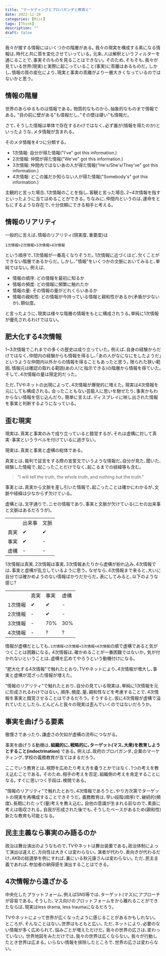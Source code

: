 ```yaml
---
title: "マーケティングとプロパガンダと教育と"
date: 2022-11-28
categories: [Misc]
tags: [Think]
description: ""
draft: false
---
```

我々が接する情報にはいくつかの階層がある｡
我々の現実を構成する素になる情報は､時代と共に質を変化させていっている｡
元来､人は解釈というフィルターを通じることで､事実そのものを見ることはできない｡
そのため､そもそも､我々が見ている世界(現実)と実際に起こっていること(事実)に乖離はあるものだ｡
しかし､情報の質の変化により､現実と事実の乖離がより一層大きくなっているのではないかと思う｡


## 情報の階層
世界のあらゆるものは情報である｡
物質的なものから､抽象的なものまで情報である｡
"目の前に壁がある"も情報だし､"その壁は硬い"も情報だ｡

さて､そうした情報は単体で存在するわけではなく､必ず誰が(情報を得たのか)といったような､メタ情報が含まれる｡

そのメタ情報を4つに分類する｡

- 1次情報: 自分が得た情報("I've" got this information.)
- 2次情報: 仲間が得た情報("We've" got this information.)
- 3次情報: 仲間内ではないあの人が得た情報("He's/She's/They've" got this information.)
- 4次情報: どこの誰だか知らない人が得た情報("Somebody's" got this information.)

主観的と言った場合､1次情報のことを指し､客観と言った場合､2~4次情報を指すといったように当てはめることができる｡
ちなみに､仲間内というのは､運命をともにするような存在で､十分信頼にできる相手と考える｡

## 情報のリアリティ
一般的に言えば､情報のリアリティ(現実度､重要度)は
```
1次情報>2次情報>3次情報>4次情報
```

という順序で､1次情報が一番高くなりそうだ｡
1次情報に近づくほど､欠くことができない階層であるからだ｡
しかし､"情報"をいくつかの文脈においてみると､単純ではない｡
例えば､
- 情報の順序: どの情報を最初に知るか
- 情報の頻度: どの情報に頻繁に触れたか
- 情報の量: その情報の量がどれくらいあるか
- 情報の親和性: どの情報が今持っている情報と親和性があるか(矛盾が少ないか)､類似度｡

と言ったように､現実は様々な階層の情報をもとに構成されうる｡単純に1次情報が優先されるわけではない｡


## 肥大化する4次情報
1~3次情報でこれまでの多くの歴史は成り立っていた｡
例えば､自身の経験からだけではなく､仲間内の経験からも情報を得るし､｢あの人がなになにをしたようだ｣というような仲間内以外からの情報を得ることもあったと思う｡
限られた狭い範囲､情報元は確認の取れる範囲(あの人!と指示できる)の階層から情報を得ていた｡
そして､4次情報の量は限定的だった｡

ただ､TVやネットの出現によって､4次情報が爆発的に増えた｡
現実は4次情報を元にしても構成される｡
会ったこともない芸能人に思いを馳せたり､事実かもわからない情報を信じ込んだり｡
簡単に言えば､ディスプレイに映し出された情報を事実と判断するようになっている｡


## 歪む現実
現実は､真実と事実のみで成り立っていると錯覚するが､それは虚構に対して真実･事実というラベルを付けているに過ぎない｡

現実は､真実と事実と虚構の総体である｡


真実とは､裁判で証言をする際の宣誓文でいうような情報だ｡自分が見た､聞いた､経験した情報で､起こったことだけでなく､起こるまでの経緯等も含む｡
> "I will tell the truth, the whole truth, and nothing but the truth."

事実とは､真実から文脈を差し引いた情報で､起こったことは確かにわかるが､文脈や経緯は少なからず欠けている｡

虚構とは､文字通りで､ニセの情報であり､事実と文脈が欠けている(ニセの出来事と文脈はあるだろうが)｡

|      |        |      |
| ---  | ---    | ---  |
|      | 出来事 | 文脈 |
| 真実 | ✔      | ✔    |
| 事実 | ✔      | -    |
| 虚構 | -      | -    |



1次情報は真実､2次情報は事実､3次情報あたりから虚構が紛れ込み､4次情報では､事実と虚構が乱立しているように思う｡
なぜなら､4次情報まで来ると､大いに自分では確かめようのない情報ばかりだからだ｡
表にしてみると､以下のような感じ?

|         |      |      |      |
| ---     | ---  | ---  | ---  |
|         | 真実 | 事実 | 虚構 |
| 1次情報 | ✔    | ✔    | -    |
| 2次情報 | -    | ✔    | -    |
| 3次情報 | -    | 70%  | 30%  |
| 4次情報 | -    | ?    | ?    |

情報が虚構だとしても､`1次情報<2次情報<3次情報<4次情報`の順で虚構であると気がつくことは困難になる｡
4次情報は､確かめることが一番困難ではないか｡
気が付かれないということは､虚構を広めてやろうという動機付けになる｡

"肥大化する4次情報"で触れたとおり､TVやネットにより､4次情報が増大し､事実と虚構が混ざった情報が増えた｡

"情報のリアリティ"で触れたとおり､自分の見ている現実は､単純に1次情報を元に形成されるわけではない｡
順序､頻度､量､親和性などを考慮することで､4次情報を事実と錯覚させることはできるだろう｡
そうすると､仮に4次情報が虚構で溢れていたとしたら､どんどんと我々の現実は歪んでいくのではないだろうか｡


## 事実を曲げうる要素
傲慢さであったり､謙虚さの欠如が虚構の流布につながる｡

事実を曲げうる動機は､**組織的に､戦略的に､ターゲット(マス､大衆)を教育しようとすること(indoctrination)** である｡
例えば､政府のプロパガンダ､企業のマーケティング､学校の義務教育が当てはまるだろう｡

ここでいう教育とは､視野を広めたり考え方を養うとかではなく､1つの考えを教え込むことである｡
そのため､相手の考えを否定､組織側の考えを肯定することになる｡
すぐに思いつく手段は､検閲である｡

"情報のリアリティ"で触れたとおり､4次情報であろうと､やり方次第でターゲットの現実を再構成することできそうだ｡
義務教育は､早い段階(順序)で､継続的(頻度)､長期にわたって(量)考えを教え込む｡
自他の意識が生まれる前なので､素直に考えは吸収される｡
自我が形成された後でも､そうしたベースがあるため(親和性)新たな教育も可能となる｡


## 民主主義なら事実のみ語るのか
政治は舞台演出のようなもので､TVやネットは舞台装置である｡政治体制によって演出は違えど､方向性は大きくは変わらない｡
演者が代わり､表向きが代わるだけ｡AKBの総選挙を例にすれば､裏にいる秋元康さんは変わらない｡
ただ､民主主義であれば､参加者の納得感を演出することはできる｡



## 4次情報から遠ざかる

中央化したプラットフォーム､例えばSNS等では､ターゲット(マス)にアプローチが容易である｡
そうした､マス向けのプロットフォームをから離れることができたならば､現実はless drama, less traumaになるだろう｡

TVやネットによって世界が広くなったように感じることがあるかもしれない｡
ところが､そんなことはない｡世界はもともと広い｡
ただ､ネットにより､必要のない情報が多く広められて､悩みごとが増えただけだ｡
我々の世界の広さは､変わっていない｡
世界地図をみただけでは､我々の世界は広くならない｡
我々が行動したとき世界は広まる｡
いらない情報を排除したところで､世界の広さは変わらない｡

